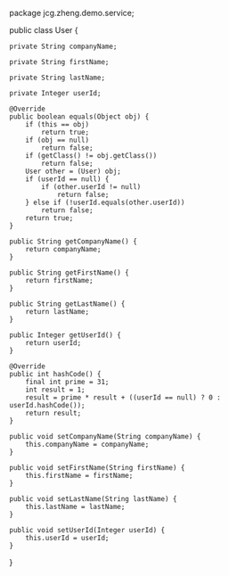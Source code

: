 package jcg.zheng.demo.service;
 
public class User {
 
    private String companyName;
 
    private String firstName;
 
    private String lastName;
 
    private Integer userId;
 
    @Override
    public boolean equals(Object obj) {
        if (this == obj)
            return true;
        if (obj == null)
            return false;
        if (getClass() != obj.getClass())
            return false;
        User other = (User) obj;
        if (userId == null) {
            if (other.userId != null)
                return false;
        } else if (!userId.equals(other.userId))
            return false;
        return true;
    }
 
    public String getCompanyName() {
        return companyName;
    }
 
    public String getFirstName() {
        return firstName;
    }
 
    public String getLastName() {
        return lastName;
    }
 
    public Integer getUserId() {
        return userId;
    }
 
    @Override
    public int hashCode() {
        final int prime = 31;
        int result = 1;
        result = prime * result + ((userId == null) ? 0 : userId.hashCode());
        return result;
    }
 
    public void setCompanyName(String companyName) {
        this.companyName = companyName;
    }
 
    public void setFirstName(String firstName) {
        this.firstName = firstName;
    }
 
    public void setLastName(String lastName) {
        this.lastName = lastName;
    }
 
    public void setUserId(Integer userId) {
        this.userId = userId;
    }
 
}
